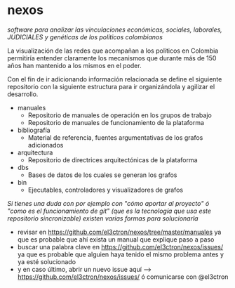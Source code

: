 # nexos
*software para analizar las vinculaciones económicas, sociales, laborales, JUDICIALES y genéticas de los políticos colombianos*

La visualización de las redes que acompañan a los políticos en Colombia permitiría entender claramente los mecanismos que durante más de 150 años han mantenido a los mismos en el poder.

Con el fin de ir adicionando información relacionada se define el siguiente repositorio con la siguiente estructura para ir organizándola y agilizar el desarrollo.

* manuales
  - Repositorio de manuales de operación en los grupos de trabajo
  - Repositorio de manuales de funcionamiento de la plataforma
* bibliografía
  - Material de referencia, fuentes argumentativas de los grafos adicionados
* arquitectura
  - Repositorio de directrices arquitectónicas de la plataforma
* dbs
  - Bases de datos de los cuales se generan los grafos
* bin
  - Ejecutables, controladores y visualizadores de grafos

*Si tienes una duda con por ejemplo con "cómo aportar al proyecto" ó "como es el funcionamiento de git" (que es la tecnología que usa este repositorio sincronizable) existen varias formas para solucionarla*

- revisar en https://github.com/el3ctron/nexos/tree/master/manuales ya que es probable que ahí exista un manual que explique paso a paso
- buscar una palabra clave en https://github.com/el3ctron/nexos/issues/ ya que es probable que alguien haya tenido el mismo problema antes y ya esté solucionado
- y en caso último, abrir un nuevo issue aquí --> https://github.com/el3ctron/nexos/issues/ ó comunicarse con @el3ctron

